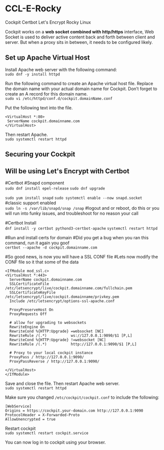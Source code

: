 # CCL-E-Rocky
Cockpit Certbot Let's Encrypt Rocky Linux


Cockpit works on a **web socket combined with http/https** interface, Web Socket is used to deliver active content back and forth between client and server. But when a proxy sits in between, it needs to be configured likely.

## Set up Apache Virtual Host

Install Apache web server with the following command:
<br>
`sudo dnf -y install httpd`

Run the following command to create an Apache virtual host file. Replace the domain name with your actual domain name for Cockpit. Don’t forget to create an A record for this domain name.
<br>
`sudo vi /etc/httpd/conf.d/cockpit.domainName.conf`

Put the following text into the file.
<br>
```
<VirtualHost *:80>
 ServerName cockpit.domainname.com
</VirtualHost>
```

Then restart Apache.
<br>
`sudo systemctl restart httpd`


## Securing your Cockpit
## Will be using Let's Encrypt with Certbot

#Certbot
#Snapd component
<br>
`sudo dnf install epel-release`
`sudo dnf upgrade`

`sudo yum install snapd`
`sudo systemctl enable --now snapd.socket`
<br>
#classic support enabled
<br>
`sudo ln -s /var/lib/snapd/snap /snap`
#logout and or reboot, do this or you will run into funky issues, and troubleshoot for no reason your call

#Certbot Install
<br>
`dnf install -y certbot pythond3-certbot-apache`
`systemctl restart httpd`

#Run and install certs for domain
#Did you get a bug when you ran this command, run it again you goof
<br>
`certbot --apache -d cockpit.domainname.com`

#So good news, is now you will have a SSL CONF file
#Lets now modify the CONF file so it that some of the data
<br>
```
<IfModule mod_ssl.c>
<VirtualHost *:443>
  ServerName cockpit.domainname.com
  SSLCertificateFile /etc/letsencrypt/live/cockpit.domainname.com/fullchain.pem
  SSLCertificateKeyFile /etc/letsencrypt/live/cockpit.domainname/privkey.pem
  Include /etc/letsencrypt/options-ssl-apache.conf

  ProxyPreserveHost On
  ProxyRequests Off

  # allow for upgrading to websockets
  RewriteEngine On
  RewriteCond %{HTTP:Upgrade} =websocket [NC]
  RewriteRule /(.*)           ws://127.0.0.1:9090/$1 [P,L]
  RewriteCond %{HTTP:Upgrade} !=websocket [NC]
  RewriteRule /(.*)           http://127.0.0.1:9090/$1 [P,L]

  # Proxy to your local cockpit instance
  ProxyPass / http://127.0.0.1:9090/
  ProxyPassReverse / http://127.0.0.1:9090/

</VirtualHost>
</IfModule>
```

Save and close the file. Then restart Apache web server.
<br>
`sudo systemctl restart httpd`

Make sure you changed `/etc/cockpit/cockpit.conf` to include the following:
<br>
```
[WebService]
Origins = https://cockpit.your-domain.com http://127.0.0.1:9090
ProtocolHeader = X-Forwarded-Proto
AllowUnencrypted = true
```

Restart cockpit
<br>
`sudo systemctl restart cockpit.service`

You can now log in to cockpit using your browser.
